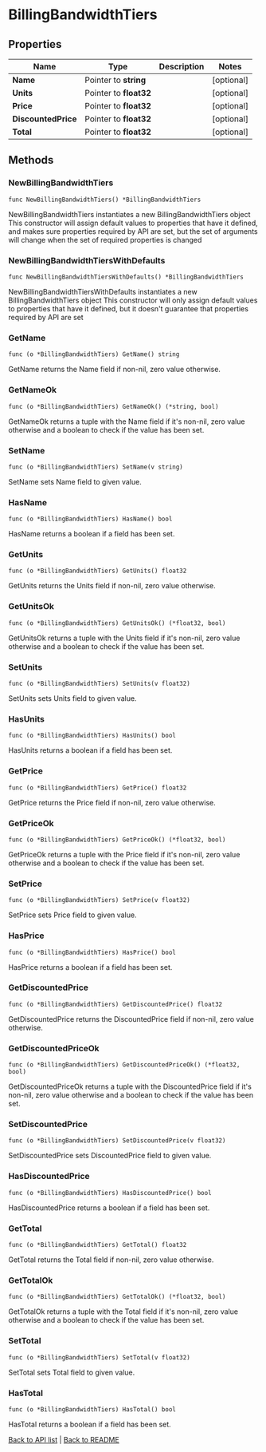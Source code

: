 # BillingBandwidthTiers

## Properties

Name | Type | Description | Notes
------------ | ------------- | ------------- | -------------
**Name** | Pointer to **string** |  | [optional] 
**Units** | Pointer to **float32** |  | [optional] 
**Price** | Pointer to **float32** |  | [optional] 
**DiscountedPrice** | Pointer to **float32** |  | [optional] 
**Total** | Pointer to **float32** |  | [optional] 

## Methods

### NewBillingBandwidthTiers

`func NewBillingBandwidthTiers() *BillingBandwidthTiers`

NewBillingBandwidthTiers instantiates a new BillingBandwidthTiers object
This constructor will assign default values to properties that have it defined,
and makes sure properties required by API are set, but the set of arguments
will change when the set of required properties is changed

### NewBillingBandwidthTiersWithDefaults

`func NewBillingBandwidthTiersWithDefaults() *BillingBandwidthTiers`

NewBillingBandwidthTiersWithDefaults instantiates a new BillingBandwidthTiers object
This constructor will only assign default values to properties that have it defined,
but it doesn't guarantee that properties required by API are set

### GetName

`func (o *BillingBandwidthTiers) GetName() string`

GetName returns the Name field if non-nil, zero value otherwise.

### GetNameOk

`func (o *BillingBandwidthTiers) GetNameOk() (*string, bool)`

GetNameOk returns a tuple with the Name field if it's non-nil, zero value otherwise
and a boolean to check if the value has been set.

### SetName

`func (o *BillingBandwidthTiers) SetName(v string)`

SetName sets Name field to given value.

### HasName

`func (o *BillingBandwidthTiers) HasName() bool`

HasName returns a boolean if a field has been set.

### GetUnits

`func (o *BillingBandwidthTiers) GetUnits() float32`

GetUnits returns the Units field if non-nil, zero value otherwise.

### GetUnitsOk

`func (o *BillingBandwidthTiers) GetUnitsOk() (*float32, bool)`

GetUnitsOk returns a tuple with the Units field if it's non-nil, zero value otherwise
and a boolean to check if the value has been set.

### SetUnits

`func (o *BillingBandwidthTiers) SetUnits(v float32)`

SetUnits sets Units field to given value.

### HasUnits

`func (o *BillingBandwidthTiers) HasUnits() bool`

HasUnits returns a boolean if a field has been set.

### GetPrice

`func (o *BillingBandwidthTiers) GetPrice() float32`

GetPrice returns the Price field if non-nil, zero value otherwise.

### GetPriceOk

`func (o *BillingBandwidthTiers) GetPriceOk() (*float32, bool)`

GetPriceOk returns a tuple with the Price field if it's non-nil, zero value otherwise
and a boolean to check if the value has been set.

### SetPrice

`func (o *BillingBandwidthTiers) SetPrice(v float32)`

SetPrice sets Price field to given value.

### HasPrice

`func (o *BillingBandwidthTiers) HasPrice() bool`

HasPrice returns a boolean if a field has been set.

### GetDiscountedPrice

`func (o *BillingBandwidthTiers) GetDiscountedPrice() float32`

GetDiscountedPrice returns the DiscountedPrice field if non-nil, zero value otherwise.

### GetDiscountedPriceOk

`func (o *BillingBandwidthTiers) GetDiscountedPriceOk() (*float32, bool)`

GetDiscountedPriceOk returns a tuple with the DiscountedPrice field if it's non-nil, zero value otherwise
and a boolean to check if the value has been set.

### SetDiscountedPrice

`func (o *BillingBandwidthTiers) SetDiscountedPrice(v float32)`

SetDiscountedPrice sets DiscountedPrice field to given value.

### HasDiscountedPrice

`func (o *BillingBandwidthTiers) HasDiscountedPrice() bool`

HasDiscountedPrice returns a boolean if a field has been set.

### GetTotal

`func (o *BillingBandwidthTiers) GetTotal() float32`

GetTotal returns the Total field if non-nil, zero value otherwise.

### GetTotalOk

`func (o *BillingBandwidthTiers) GetTotalOk() (*float32, bool)`

GetTotalOk returns a tuple with the Total field if it's non-nil, zero value otherwise
and a boolean to check if the value has been set.

### SetTotal

`func (o *BillingBandwidthTiers) SetTotal(v float32)`

SetTotal sets Total field to given value.

### HasTotal

`func (o *BillingBandwidthTiers) HasTotal() bool`

HasTotal returns a boolean if a field has been set.


[Back to API list](../README.md#documentation-for-api-endpoints) | [Back to README](../README.md)
